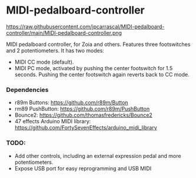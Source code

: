 # MIDI-pedalboard-controller

https://raw.githubusercontent.com/jpcarrascal/MIDI-pedalboard-controller/main/MIDI-pedalboard-controller.png

MIDI pedalboard controller, for Zoia and others. Features three footswitches and 2 potentiometers. It has two modes:
- MIDI CC mode (default).
- MIDI PC mode, activated by pushing the center footswitch for 1.5 seconds. Pushing the center footswitch again reverts back to CC mode.

### Dependencies
- r89m Buttons: https://github.com/r89m/Button
- rm89 PushButton: https://github.com/r89m/PushButton
- Bounce2: https://github.com/thomasfredericks/Bounce2
- 47 effects Arduino MIDI library: https://github.com/FortySevenEffects/arduino_midi_library

### TODO:
- Add other controls, including an external expression pedal and more potentiometers.
- Expose USB port for easy reprogramming and USB MIDI
